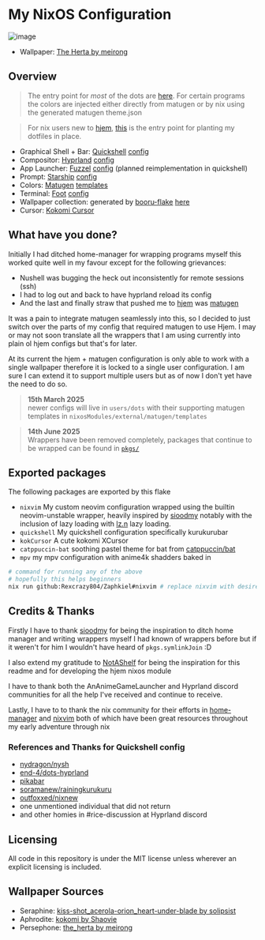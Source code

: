 # My NixOS Configuration
![image](https://github.com/user-attachments/assets/e5cedaf6-b2d1-42d6-9519-d05580424a83)
- Wallpaper: [The Herta by meirong](https://www.pixiv.net/artworks/126270092)

## Overview
> The entry point for *most* of the dots are [here](users/dots). For certain
programs the colors are injected either directly from matugen or by nix using
the generated matugen theme.json
 
> For nix users new to [hjem](https://github.com/feel-co/hjem),
[this](users/rexies.nix) is the entry point for planting my dotfiles in place.

- Graphical Shell + Bar: [Quickshell](https://quickshell.outfoxxed.me/) [config](users/dots/quickshell/kurukurubar)
- Compositor: [Hyprland](https://hyprland.org/) [config](users/dots/hyprland/)
- App Launcher: [Fuzzel](https://codeberg.org/dnkl/fuzzel) [config](users/dots/fuzzel/fuzzel.ini) (planned reimplementation in quickshell)
- Prompt: [Starship](https://starship.rs/) [config](users/dots/starship/starship.toml)
- Colors: [Matugen](https://github.com/InioX/matugen) [templates](nixosModules/external/matugen/templates/)
- Terminal: [Foot](https://codeberg.org/dnkl/foot) [config](users/dots/foot/foot.ini)
- Wallpaper collection: generated by [booru-flake](https://github.com/Rexcrazy804/booru-flake) [here](nixosModules/programs/booru-flake/preview.md)
- Cursor: [Kokomi Cursor](https://www.pling.com/p/2167734/)



## What have you done?
Initially I had ditched home-manager for wrapping programs myself
this worked quite well in my favour except for the following grievances:
- Nushell was bugging the heck out inconsistently for remote sessions (ssh)
- I had to log out and back to have hyprland reload its config
- And the last and finally straw that pushed me to [hjem](https://github.com/feel-co/hjem) was [matugen](https://github.com/InioX/matugen)

It was a pain to integrate matugen seamlessly into this, so I decided to just
switch over the parts of my config that required matugen to use Hjem. I may or
may not soon translate all the wrappers that I am using currently into plain ol
hjem configs but that's for later. 

At its current the hjem + matugen configuration is only able to work with a
single wallpaper therefore it is locked to a single user configuration. I am
sure I can extend it to support multiple users but as of now I don't yet have
the need to do so.

> **15th March 2025**<br>
> newer configs will live in `users/dots` with their
> supporting matugen templates in `nixosModules/external/matugen/templates`

> **14th June 2025**<br>
> Wrappers have been removed completely, packages that
> continue to be wrapped can be found in [`pkgs/`](pkgs/)

## Exported packages
The following packages are exported by this flake

- `nixvim` My custom neovim configuration wrapped using the builtin neovim-unstable wrapper, heavily inspired by [sioodmy](https://github.com/sioodmy) notably with the inclusion of lazy loading with [lz.n](https://github.com/nvim-neorocks/lz.n) lazy loading.
- `quickshell` My quickshell configuration specifically kurukurubar
- `kokCursor` A cute kokomi XCursor
- `catppuccin-bat` soothing pastel theme for bat from [catppuccin/bat](https://github.com/catppuccin/bat)
- `mpv` my mpv configuration with anime4k shadders baked in

```bash
# command for running any of the above 
# hopefully this helps beginners
nix run github:Rexcrazy804/Zaphkiel#nixvim # replace nixvim with desired package
```

## Credits & Thanks
Firstly I have to thank [sioodmy](https://github.com/sioodmy) for being the
inspiration to ditch home manager and writing wrappers myself I had known of
wrappers before but if it weren't for him I wouldn't have heard of
`pkgs.symlinkJoin` :D

I also extend my gratitude to [NotAShelf](https://github.com/NotAShelf) for
being the inspiration for this readme and for developing the hjem nixos
module 

I have to thank both the AnAnimeGameLauncher and Hyprland discord communities
for all the help I've received and continue to receive.

Lastly, I have to to thank the nix community for their efforts in
[home-manager](https://github.com/nix-community/home-manager) and
[nixvim](https://github.com/nix-community/nixvim) both of which have been great
resources throughout my early adventure through nix

### References and Thanks for Quickshell config
- [nydragon/nysh](https://github.com/nydragon/nysh)
- [end-4/dots-hyprland](https://github.com/end-4/dots-hyprland/tree/ii-qs/.config/quickshell)
- [pikabar](https://git.pika-os.com/wm-packages/pikabar/src/branch/main/pikabar/usr/share/pikabar)
- [soramanew/rainingkurukuru](https://github.com/soramanew/rainingkuru)
- [outfoxxed/nixnew](https://git.outfoxxed.me/outfoxxed/nixnew/src/branch/master/modules/user/modules/quickshell)
- one unmentioned individual that did not return
- and other homies in #rice-discussion at Hyprland discord

## Licensing
All code in this repository is under the MIT license unless wherever an
explicit licensing is included.

## Wallpaper Sources
- Seraphine: [kiss-shot_acerola-orion_heart-under-blade by solipsist](https://cdn.donmai.us/original/13/b5/13b535bca2ae23fe7f30c7e5c136abf6.jpg)
- Aphrodite: [kokomi by Shaovie](https://www.pixiv.net/en/artworks/116824847)
- Persephone: [the_herta by meirong](https://www.pixiv.net/artworks/126270092)
